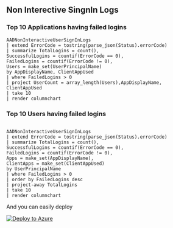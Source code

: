 ## Non Interective SingnIn Logs

### Top 10 Applications having failed logins

```
AADNonInteractiveUserSignInLogs
| extend ErrorCode = tostring(parse_json(Status).errorCode)
| summarize TotalLogins = count(),
SuccessfulLogins = countif(ErrorCode == 0),
FailedLogins = countif(ErrorCode != 0),
Users = make_set(UserPrincipalName)
by AppDisplayName, ClientAppUsed
| where FailedLogins > 0
| project UserCount = array_length(Users),AppDisplayName, ClientAppUsed
| take 10
| render columnchart 
```


### Top 10 Users having failed logins

``` 

AADNonInteractiveUserSignInLogs
| extend ErrorCode = tostring(parse_json(Status).errorCode)
| summarize TotalLogins = count(),
SuccessfulLogins = countif(ErrorCode == 0),
FailedLogins = countif(ErrorCode != 0),
Apps = make_set(AppDisplayName),
ClientApps = make_set(ClientAppUsed)
by UserPrincipalName
| where FailedLogins > 0
| order by FailedLogins desc
| project-away TotalLogins
| take 10
| render columnchart 
```

And you can easily deploy


[![Deploy to Azure](https://aka.ms/deploytoazurebutton)](https://portal.azure.com/#create/Microsoft.Template/uri/https%3A%2F%2Fraw.githubusercontent.com%2Fsamikroy%2Fkql-store%2Fmain%2FNoiseInNonInteractiveSignins%2Fazuredeploy.json)
